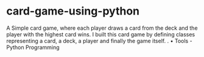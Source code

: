 # card-game-using-python
A Simple card game, where each player draws a card from the deck and the
player with the highest card wins. I built this card game by defining classes
representing a card, a deck, a player and finally the game itself. .
• Tools - Python Programming
